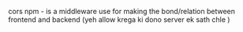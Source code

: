 cors npm - is a middleware use for making the bond/relation between frontend and backend (yeh allow krega ki dono server ek sath chle )